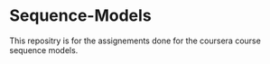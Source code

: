 # Sequence-Models
This repositry is for the assignements done for the coursera course sequence models.
